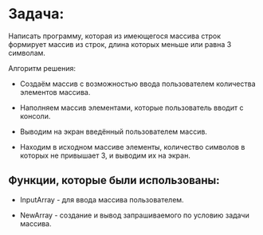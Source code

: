 # Задача:
Написать программу, которая из имеющегося массива строк формирует массив из строк, длина которых меньше или равна 3 символам.

Алгоритм решения:
* Создаём массив с возможностью ввода пользователем количества элементов массива.

* Наполняем массив элементами, которые пользователь вводит с консоли.

* Выводим на экран введённый пользователем массив.

* Находим в исходном массиве элементы, количество символов в которых не привышает 3, и выводим их на экран.

## Функции, которые были использованы:
* InputArray - для ввода массива пользователем.

* NewArray - создание и вывод запрашиваемого по условию задачи массива.